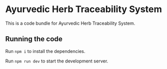 
  # Ayurvedic Herb Traceability System

  This is a code bundle for Ayurvedic Herb Traceability System. 

  ## Running the code

  Run `npm i` to install the dependencies.

  Run `npm run dev` to start the development server.
  
